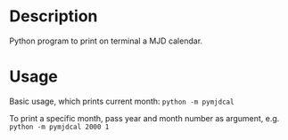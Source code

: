 # Description
Python program to print on terminal a MJD calendar.

# Usage
Basic usage, which prints current month: `python -m pymjdcal`

To print a specific month, pass year and month number as argument, e.g.
`python -m pymjdcal 2000 1`
